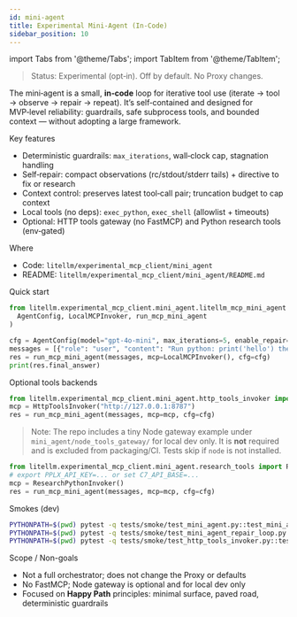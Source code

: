 ```yaml
---
id: mini-agent
title: Experimental Mini‑Agent (In‑Code)
sidebar_position: 10
---
```


import Tabs from '@theme/Tabs';
import TabItem from '@theme/TabItem';

> Status: Experimental (opt‑in). Off by default. No Proxy changes.

The mini‑agent is a small, **in‑code** loop for iterative tool use (iterate → tool → observe → repair → repeat). It’s self‑contained and designed for MVP‑level reliability: guardrails, safe subprocess tools, and bounded context — without adopting a large framework.

Key features
- Deterministic guardrails: `max_iterations`, wall‑clock cap, stagnation handling
- Self‑repair: compact observations (rc/stdout/stderr tails) + directive to fix or research
- Context control: preserves latest tool‑call pair; truncation budget to cap context
- Local tools (no deps): `exec_python`, `exec_shell` (allowlist + timeouts)
- Optional: HTTP tools gateway (no FastMCP) and Python research tools (env‑gated)

Where
- Code: `litellm/experimental_mcp_client/mini_agent`
- README: `litellm/experimental_mcp_client/mini_agent/README.md`

Quick start

```python title="in-code"
from litellm.experimental_mcp_client.mini_agent.litellm_mcp_mini_agent import (
  AgentConfig, LocalMCPInvoker, run_mcp_mini_agent
)

cfg = AgentConfig(model="gpt-4o-mini", max_iterations=5, enable_repair=True)
messages = [{"role": "user", "content": "Run python: print('hello') then finish."}]
res = run_mcp_mini_agent(messages, mcp=LocalMCPInvoker(), cfg=cfg)
print(res.final_answer)
```

Optional tools backends

<Tabs>
<TabItem value="http" label="HTTP Tools Gateway">

```python title="point to a simple /tools + /invoke gateway"
from litellm.experimental_mcp_client.mini_agent.http_tools_invoker import HttpToolsInvoker
mcp = HttpToolsInvoker("http://127.0.0.1:8787")
res = run_mcp_mini_agent(messages, mcp=mcp, cfg=cfg)
```

> Note: The repo includes a tiny Node gateway example under `mini_agent/node_tools_gateway/` for local dev only. It is **not** required and is excluded from packaging/CI. Tests skip if `node` is not installed.

</TabItem>
<TabItem value="research" label="Python Research Tools">

```python title="Perplexity/Context7 (env-gated)"
from litellm.experimental_mcp_client.mini_agent.research_tools import ResearchPythonInvoker
# export PPLX_API_KEY=... or set C7_API_BASE=...
mcp = ResearchPythonInvoker()
res = run_mcp_mini_agent(messages, mcp=mcp, cfg=cfg)
```

</TabItem>
</Tabs>

Smokes (dev)

```bash
PYTHONPATH=$(pwd) pytest -q tests/smoke/test_mini_agent.py::test_mini_agent_echo_tool_roundtrip
PYTHONPATH=$(pwd) pytest -q tests/smoke/test_mini_agent_repair_loop.py::test_mini_agent_repair_loop_exec_python
PYTHONPATH=$(pwd) pytest -q tests/smoke/test_http_tools_invoker.py::test_http_tools_invoker_monkeypatch
```

Scope / Non-goals
- Not a full orchestrator; does not change the Proxy or defaults
- No FastMCP; Node gateway is optional and for local dev only
- Focused on **Happy Path** principles: minimal surface, paved road, deterministic guardrails

